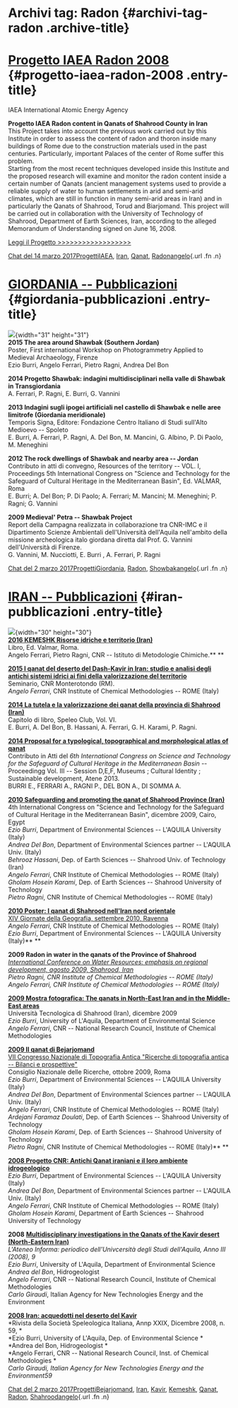 Archivi tag: Radon {#archivi-tag-radon .archive-title}
==================

[Progetto IAEA Radon 2008](indexce2e.html?p=606) {#progetto-iaea-radon-2008 .entry-title}
================================================

IAEA International Atomic Energy Agency

**Progetto IAEA Radon content in Qanats of Shahrood County in Iran**\
This Project takes into account the previous work carried out by this Institute in order to assess the content of radon  and thoron  inside  many  buildings  of Rome due to the construction materials used in the past centuries. Particularly, important Palaces of the center of Rome suffer this problem.\
Starting from the most recent techniques developed inside this Institute and the proposed research will examine and monitor the radon content inside a certain number of Qanats (ancient management systems used to provide a reliable supply of water to human settlements in arid and semi-arid climates, which are still in function in many semi-arid areas in Iran) and in particularly the Qanats of Shahrood, Torud and Biarjomand. This project will be carried out in collaboration with the University of Technology of Shahrood, Department of Earth Sciences, Iran,  according to the alleged Memorandum of Understanding signed on June 16, 2008.

[Leggi il Progetto \>\>\>\>\>\>\>\>\>\>\>\>\>\>\>\>\>\>](wp-content/uploads/2017/03/Progetto-IAEA-Radon-2008.pdf)

[Chat del 14 marzo 2017](indexce2e.html?p=606 "Permalink a Progetto IAEA Radon 2008")[Progetti](index0b40.html?cat=9)[IAEA](index6977.html?tag=iaea), [Iran](index4241.html?tag=iran), [Qanat](index339d.html?tag=qanat), [Radon](index68d2.html?tag=radon)[angelo](indexcd64.html?author=1 "Vedi tutti gli articoli di angelo"){.url .fn .n}

[GIORDANIA -- Pubblicazioni](index1641.html?p=278) {#giordania-pubblicazioni .entry-title}
==================================================

![](wp-content/uploads/2017/03/chimera-nera-150x150.png){width="31" height="31"}\
**2015 The area around Shawbak (Southern Jordan)**\
Poster, First international Workshop on Photogrammetry Applied to Medieval Archaeology, Firenze\
Ezio Burri, Angelo Ferrari, Pietro Ragni, Andrea Del Bon

**2014 Progetto Shawbak: indagini multidisciplinari nella valle di Shawbak in Transgiordania**\
A. Ferrari, P. Ragni, E. Burri, G. Vannini

**2013 Indagini sugli ipogei artificiali nel castello di Shawbak e nelle aree limitrofe (Giordania meridionale)**\
Temporis Signa, Editore: Fondazione Centro Italiano di Studi sull'Alto Medioevo -- Spoleto \
E. Burri, A. Ferrari, P. Ragni, A. Del Bon, M. Mancini, G. Albino, P. Di Paolo, M. Meneghini

**2012 The rock dwellings of Shawbak and nearby area -- Jordan**\
Contributo in atti di convegno, Resources of the territory -- VOL. I, Proceedings 5th International Congress on "Science and Technology for the Safeguard of Cultural Heritage in the Mediterranean Basin", Ed. VALMAR, Roma\
E. Burri; A. Del Bon; P. Di Paolo; A. Ferrari; M. Mancini; M. Meneghini; P. Ragni; G. Vannini

**2009 Medieval' Petra -- Shawbak Project**\
Report della Campagna realizzata in collaborazione tra CNR-IMC e il Dipartimento Scienze Ambientali dell'Università dell'Aquila nell'ambito della missione archeologica italo giordana diretta dal Prof. G. Vannini dell'Università di Firenze.\
G. Vannini, M. Nucciotti, E. Burri , A. Ferrari, P. Ragni

[Chat del 2 marzo 2017](index1641.html?p=278 "Permalink a GIORDANIA – Pubblicazioni")[Progetti](index0b40.html?cat=9)[Giordania](index338b.html?tag=giordania), [Radon](index68d2.html?tag=radon), [Showbak](indexde02.html?tag=showbak)[angelo](indexcd64.html?author=1 "Vedi tutti gli articoli di angelo"){.url .fn .n}

[IRAN -- Pubblicazioni](index0133.html?p=236) {#iran-pubblicazioni .entry-title}
=============================================

![](wp-content/uploads/2017/03/chimera-nera-150x150.png){width="30" height="30"}\
[**2016 KEMESHK Risorse idriche e territorio (Iran)**](https://books.google.it/books?id=6XzbDQAAQBAJ&pg=PA1&lpg=PA1&dq=kemeshk+risorse&source=bl&ots=48sTEjh1aF&sig=63ZW3ZdABwRdDmzwcH8dbjyeLZI&hl=it&sa=X&ved=0ahUKEwjI_K2virjSAhXFXBoKHUJXDP4Q6AEIHjAA#v=onepage&q&f=false)\
Libro, Ed. Valmar, Roma.\
Angelo Ferrari, Pietro Ragni, CNR -- Istituto di Metodologie Chimiche.** **

[**2015 I qanat del deserto del Dash-Kavir in Iran: studio e analisi degli antichi sistemi idrici ai fini della valorizzazione del territorio**](https://intranet.cnr.it/servizi/people/prodotto/download/i/103110)\
Seminario, CNR Monterotondo (RM).\
*Angelo Ferrari*, CNR Institute of Chemical Methodologies -- ROME (Italy)

[**2014 La tutela e la valorizzazione dei qanat della provincia di Shahrood (Iran)**](https://intranet.cnr.it/servizi/people/prodotto/download/i/99265)\
Capitolo di libro, Speleo Club, Vol. VI.\
E. Burri, A. Del Bon, B. Hassani, A. Ferrari, G. H. Karami, P. Ragni.

[**2014 Proposal for a typological, topographical and morphological atlas of qanat**](https://intranet.cnr.it/servizi/people/prodotto/download/i/99371)\
Contributo in Atti del *6th International Congress on Science and Technology for the Safeguard of Cultural Heritage in the Mediterranean Basin* -- Proceedingg Vol. III -- Session D,E,F, Museums ; Cultural Identity ; Sustainable development, Atene 2013.\
BURRI E., FERRARI A., RAGNI P., DEL BON A., DI SOMMA A.

[**2010 Safeguarding and promoting the qanat of Shahrood Province (Iran)**](https://intranet.cnr.it/servizi/people/prodotto/download/i/121916)\
4th International Congress on "Science and Technology for the Safeguard of Cultural Heritage in the Mediterranean Basin", dicembre 2009, Cairo, Egypt\
*Ezio Burri*, Department of Environmental Sciences -- L'AQUILA University (Italy)\
*Andrea Del Bon*, Department of Environmental Sciences partner -- L'AQUILA Univ. (Italy)\
*Behrooz Hassani*, Dep. of Earth Sciences -- Shahrood Univ. of Technology (Iran)\
*Angelo Ferrari*, CNR Institute of Chemical Methodologies -- ROME (Italy)\
*Gholam Hosein Karami*, Dep. of Earth Sciences -- Shahrood University of Technology\
*Pietro Ragni*, CNR Institute of Chemical Methodologies -- ROME (Italy)

[**2010 Poster: I qanat di Shahrood nell'Iran nord orientale**\
XIV Giornate della Geografia, settembre 2010, Ravenna](http://www.agei.org/sito/3circolare.pdf)\
*Angelo Ferrari*, CNR Institute of Chemical Methodologies -- ROME (Italy)\
*Ezio Burri*, Department of Environmental Sciences -- L'AQUILA University (Italy)** **

**2009 Radon in water in the qanats of the Province of Shahrood**\
*[International Conference on Water Resources: emphasis on regional development, agosto 2009, Shahrood, Iran\
](http://www.icwr2009.ir/)Pietro Ragni, CNR Institute of Chemical Methodologies -- ROME (Italy)\
Angelo Ferrari, CNR Institute of Chemical Methodologies -- ROME (Italy)*

[**2009 Mostra fotografica: The qanats in North-East Iran and in the Middle-East areas**](../www.qanatproject.com/indexead8.html?p=392)\
Università Tecnologica di Shahrood (Iran), dicembre 2009\
*Ezio Burri*, University of L'Aquila, Department of Environmental Science\
*Angelo Ferrari*, CNR -- National Research Council, Institute of Chemical Methodologies

[**2009 Il qanat di Bejarjomand**\
VII Congresso Nazionale di Topografia Antica "Ricerche di topografia antica -- Bilanci e prospettive"](http://www.archeotop.eu/Archeotop/News.html)\
Consiglio Nazionale delle Ricerche, ottobre 2009, Roma\
*Ezio Burri*, Department of Environmental Sciences -- L'AQUILA University (Italy)\
*Andrea Del Bon*, Department of Environmental Sciences partner -- L'AQUILA Univ. (Italy)\
*Angelo Ferrari*, CNR Institute of Chemical Methodologies -- ROME (Italy)\
*Ardejani Faramaz Doulati*, Dep. of Earth Sciences -- Shahrood University of Technology\
*Gholam Hosein Karami*, Dep. of Earth Sciences -- Shahrood University of Technology\
*Pietro Ragni*, CNR Institute of Chemical Methodologies -- ROME (Italy)** **

[**2008 Progetto CNR: Antichi Qanat iraniani e il loro ambiente idrogeologico**\
](http://www.cnr.it/istituti/ProdottoDellaRicerca.html?cds=053&id=149035)*Ezio Burri*, Department of Environmental Sciences -- L'AQUILA University (Italy)\
*Andrea Del Bon*, Department of Environmental Sciences partner -- L'AQUILA Univ. (Italy)\
*Angelo Ferrari*, CNR Institute of Chemical Methodologies -- ROME (Italy)\
*Gholam Hosein Karami*, Department of Earth Sciences -- Shahrood University of Technology

**2008** **[Multidisciplinary investigations in the Qanats of the Kavir desert (North-Eastern Iran)](../www.qanatproject.com/public/wp-content/uploads/Qanat-Shahrood-Articolo-Ateneo-InformaBIS.pdf)**\
*L'Ateneo Informa: periodico dell'Univcersità degli Studi dell'Aquila, Anno III (2008), 9*\
*Ezio Burri*, University of L'Aquila, Department of Environmental Science\
*Andrea del Bon*, Hidrogeologist\
*Angelo Ferrari*, CNR -- National Research Council, Institute of Chemical Methodologies\
*Carlo Giraudi*, Italian Agency for New Technologies Energy and the Environment

**[2008 Iran: acquedotti nel deserto del Kavir](../www.qanatproject.com/public/wp-content/uploads/Articolo-Speleologia-GEN-2009.pdf)**\
*Rivista della Società Speleologica Italiana, Annp XXIX, Dicembre 2008, n. 59, *\
*Ezio Burri, University of L'Aquila, Dep. of Environmental Science *\
*Andrea del Bon, Hidrogeologist *\
*Angelo Ferrari, CNR -- National Research Council, Inst. of Chemical Methodologies *\
*Carlo Giraudi, Italian Agency for New Technologies Energy and the Environment59*

[Chat del 2 marzo 2017](index0133.html?p=236 "Permalink a IRAN – Pubblicazioni")[Progetti](index0b40.html?cat=9)[Bejarjomand](index93d3.html?tag=bejarjomand), [Iran](index4241.html?tag=iran), [Kavir](index3aaa.html?tag=kavir), [Kemeshk](index0773.html?tag=kemeshk), [Qanat](index339d.html?tag=qanat), [Radon](index68d2.html?tag=radon), [Shahrood](index6549.html?tag=shahrood)[angelo](indexcd64.html?author=1 "Vedi tutti gli articoli di angelo"){.url .fn .n}

